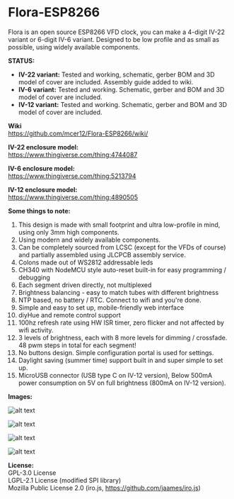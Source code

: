 # Flora-ESP8266
Flora is an open source ESP8266 VFD clock, you can make a 4-digit IV-22 variant or 6-digit IV-6 variant. Designed to be low profile and as small as possible, using widely available components. 

**STATUS:**
- **IV-22 variant:** Tested and working, schematic, gerber BOM and 3D model of cover are included. Assembly guide added to wiki.
- **IV-6 variant:** Tested and working. Schematic, gerber and BOM and 3D model of cover are included.
- **IV-12 variant:** Tested and working. Schematic, gerber and BOM and 3D model of cover are included.

**Wiki**  
https://github.com/mcer12/Flora-ESP8266/wiki/

**IV-22 enclosure model:**  
https://www.thingiverse.com/thing:4744087

**IV-6 enclosure model:**  
https://www.thingiverse.com/thing:5213794

**IV-12 enclosure model:**  
https://www.thingiverse.com/thing:4890505

**Some things to note:**
1) This design is made with small footprint and ultra low-profile in mind, using only 3mm high components.
2) Using modern and widely available components.
3) Can be completely sourced from LCSC (except for the VFDs of course) and partially assembled using JLCPCB assembly service.
4) Colons made out of WS2812 addressable leds
5) CH340 with NodeMCU style auto-reset built-in for easy programming / debugging
6) Each segment driven directly, not multiplexed
7) Brightness balancing - easy to match tubes with different brightness
8) NTP based, no battery / RTC. Connect to wifi and you're done.
9) Simple and easy to set up, mobile-friendly web interface
10) diyHue and remote control support
11) 100hz refresh rate using HW ISR timer, zero flicker and not affected by wifi activity.
12) 3 levels of brightness, each with 8 more levels for dimming / crossfade. 48 pwm steps in total for each segment!
13) No buttons design. Simple configuration portal is used for settings.
14) Daylight saving (summer time) support built in and super simple to set up.
15) MicroUSB connector (USB type C on IV-12 version), Below 500mA power consumption on 5V on full brightness (800mA on IV-12 version).


**Images:**

![alt text](https://raw.githubusercontent.com/mcer12/Flora-ESP8266/main/Images/IV12_1.jpg)  

![alt text](https://raw.githubusercontent.com/mcer12/Flora-ESP8266/main/Images/IV22_1.jpg)  

![alt text](https://raw.githubusercontent.com/mcer12/Flora-ESP8266/main/Images/IV6_1.jpg)  

![alt text](https://raw.githubusercontent.com/mcer12/Flora-ESP8266/main/Images/screenshot.png)  

**License:**  
GPL-3.0 License  
LGPL-2.1 License (modified SPI library)  
Mozilla Public License 2.0 (iro.js, https://github.com/jaames/iro.js)
